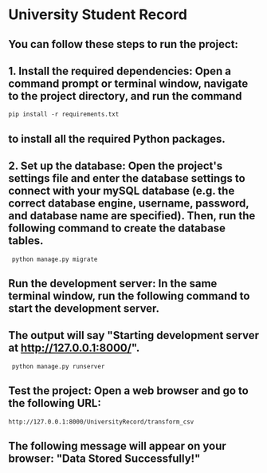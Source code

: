 # University Student Record

## You can follow these steps to run the project:

## 1. Install the required dependencies: Open a command prompt or terminal window, navigate to the project directory, and run the command 
``` pip install -r requirements.txt ```

## to install all the required Python packages.

## 2. Set up the database: Open the project's settings file and enter the database settings to connect with your mySQL database (e.g. the correct database engine, username, password, and database name are specified). Then, run the following command to create the database tables.

```  python manage.py migrate ```


## Run the development server: In the same terminal window, run the following command to start the development server. 
## The output will say "Starting development server at http://127.0.0.1:8000/".

``` python manage.py runserver```


## Test the project: Open a web browser and go to the following URL:

``` http://127.0.0.1:8000/UniversityRecord/transform_csv ```

## The following message will appear on your browser: "Data Stored Successfully!"
